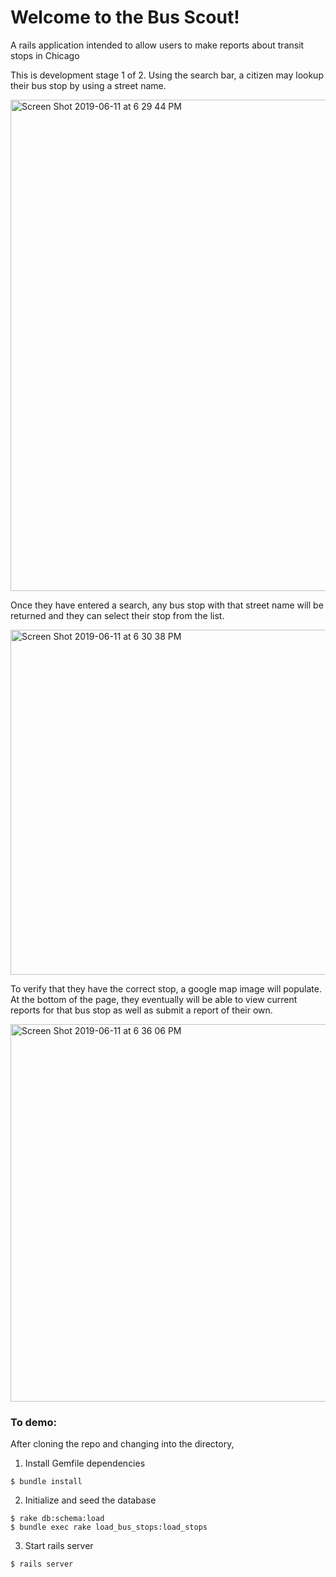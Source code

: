# Welcome to the Bus Scout!
A rails application intended to allow users to make reports about transit stops in Chicago


This is development stage 1 of 2.  Using the search bar, a citizen may lookup their bus stop by using a street name.  

<img width="786" alt="Screen Shot 2019-06-11 at 6 29 44 PM" src="https://user-images.githubusercontent.com/35736047/59314439-0092d680-8c7b-11e9-9458-c102a79c3f44.png">

Once they have entered a search, any bus stop with that street name will be returned and they can select their stop from the list.  

<img width="552" alt="Screen Shot 2019-06-11 at 6 30 38 PM" src="https://user-images.githubusercontent.com/35736047/59314445-0e485c00-8c7b-11e9-97a5-301e09748457.png">


To verify that they have the correct stop, a google map image will populate.  At the bottom of the page, they eventually will be able to view current reports for that bus stop as well as submit a report of their own. 

<img width="604" alt="Screen Shot 2019-06-11 at 6 36 06 PM" src="https://user-images.githubusercontent.com/35736047/59314458-1b654b00-8c7b-11e9-86b2-689668cce98d.png">







### To demo:

After cloning the repo and changing into the directory,
1) Install Gemfile dependencies
```
$ bundle install
```
2) Initialize and seed the database
```
$ rake db:schema:load
$ bundle exec rake load_bus_stops:load_stops
```
3) Start rails server
```
$ rails server
```
